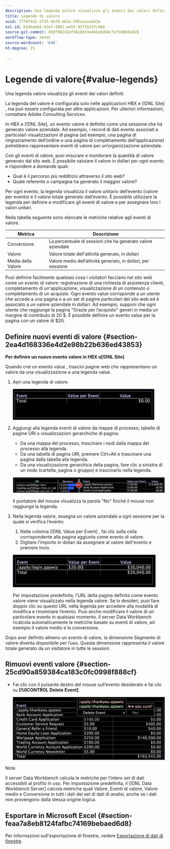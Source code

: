 ```yaml
---
description: Una legenda valore visualizza gli eventi dei valori definiti.
title: Legende di valore
uuid: 7779f442-2f45-4bf8-a62a-585aaceaeb3a
exl-id: b28ba604-93ef-4081-ae55-937fb537c068
source-git-commit: d9df90242ef96188f4e4b5e6d04cfef196b0a628
workflow-type: tm+mt
source-wordcount: '648'
ht-degree: 2%

---
```


# Legende di valore{#value-legends}

Una legenda valore visualizza gli eventi dei valori definiti.

La legenda del valore è configurata solo nelle applicazioni HBX e [!DNL Site] , ma può essere configurata per altre applicazioni. Per ulteriori informazioni, contattare Adobe Consulting Services.

In HBX e [!DNL Site], un evento valore è definito come una sessione che ha generato valore aziendale. Ad esempio, i record di dati evento associati a particolari visualizzazioni di pagina (ad esempio, una pagina di ringraziamento dell’ordine o una pagina di completamento dell’applicazione) potrebbero rappresentare eventi di valore per un’organizzazione aziendale.

Con gli eventi di valore, puoi misurare e monitorare la quantità di valore generato dal sito web. È possibile valutare il valore in dollari per ogni evento e rispondere a domande quali:

* Qual è il percorso più redditizio attraverso il sito web?
* Quale referente o campagna ha generato il maggior valore?

Per ogni evento, la legenda visualizza il valore unitario dell’evento (valore per evento) e il valore totale generato dall’evento. È possibile utilizzare la legenda per definire e modificare gli eventi di valore e per assegnare loro i valori unitari.

Nella tabella seguente sono elencate le metriche relative agli eventi di valore.

| Metrica | Descrizione |
|---|---|
| Conversione | La percentuale di sessioni che ha generato valore aziendale |
| Valore | Valore totale dell&#39;attività generato, in dollari |
| Media della Valore | Valore medio dell’attività generato, in dollari, per sessione |

Puoi definire facilmente qualsiasi cosa i visitatori facciano nel sito web come un evento di valore: registrazione di una richiesta di assistenza clienti, completamento di un&#39;applicazione, visualizzazione di un contenuto o completamento di un acquisto. Ogni evento value corrisponde a un utente che accede a una pagina o a un set di pagine particolari del sito web ed è associato a un valore aziendale in dollari. Ad esempio, supponi che ogni utente che raggiunge la pagina &quot;Grazie per l’acquisto&quot; generi in media un margine di contributo di 20 $. È possibile definire un evento value per la pagina con un valore di $20.

## Definire nuovi eventi di valore {#section-2ea4d168336e4d2e98b22b636ed43853}

**Per definire un nuovo evento valore in HBX o[!DNL Site]**

Quando crei un evento value , trascini pagine web che rappresentano un valore da una visualizzazione a una legenda value.

1. Apri una legenda di valore.

   ![](assets/lgd_ValueLegend.png)

1. Aggiungi alla legenda eventi di valore da mappe di processo, tabelle di pagine URI o visualizzazioni gerarchiche di pagina:

   * Da una mappa del processo, trascinare i nodi dalla mappa del processo alla legenda.
   * Da una tabella di pagina URI, premere Ctrl+Alt e trascinare una pagina dalla tabella alla legenda.
   * Da una visualizzazione gerarchica della pagina, fare clic a sinistra di un nodo (cartella, pagina o gruppo) e trascinarlo nella legenda.

   ![](assets/client-leg.png)

   Il puntatore del mouse visualizza la parola &quot;No&quot; finché il mouse non raggiunge la legenda.

1. Nella legenda valore, assegna un valore aziendale a ogni sessione per la quale si verifica l’evento:

   1. Nella colonna [!DNL Value per Event] , fai clic sulla cella corrispondente alla pagina aggiunta come evento di valore.
   1. Digitare l&#39;importo in dollari da assegnare al valore dell&#39;evento e premere Invio.

   ![](assets/lgd_ValueLegend_Value.png)

   Per impostazione predefinita, l’URL della pagina definita come evento valore viene visualizzato nella legenda valore. Se lo desideri, puoi fare doppio clic su questo URL nella legenda per accedere alla modalità di modifica e rinominare l’evento. Puoi anche modificare il valore di un particolare evento in qualsiasi momento. Il server Data Workbench ricalcola automaticamente le metriche basate su eventi di valore, ad esempio il valore medio e la conversione.

Dopo aver definito almeno un evento di valore, la dimensione Segmento di valore diventa disponibile per l’uso. Questa dimensione rappresenta il valore totale generato da un visitatore in tutte le sessioni.

## Rimuovi eventi valore {#section-25cd90a859384ca183c0fc0998f888cf}

* Fai clic con il pulsante destro del mouse sull’evento desiderato e fai clic su **[!UICONTROL Delete Event]**.

   ![](assets/lgd_ValueLegend_deleteEvent.png)

>[!NOTE]
>
>Il server Data Workbench calcola le metriche per l’intero set di dati accessibili al profilo in uso. Per impostazione predefinita, il [!DNL Data Workbench Server] calcola metriche quali Valore, Eventi di valore, Valore medio e Conversione in tutti i dati del set di dati di analisi, anche se i dati non provengono dalla stessa origine logica.

## Esportare in Microsoft Excel {#section-feaa7a8eb8124fafbc74169bebaed6d8}

Per informazioni sull&#39;esportazione di finestre, vedere [Esportazione di dati di finestre](../../../../home/c-get-started/c-wk-win-wksp/c-exp-win-data.md#concept-8df61d64ed434cc5a499023c44197349).
